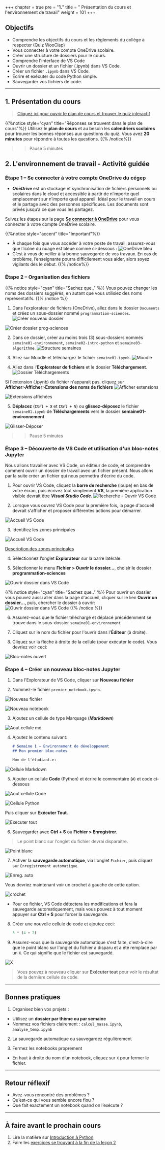 +++
chapter = true
pre = "<b>1.</b>"
title = " Présentation du cours et l'environnement de travail"
weight = 101
+++

## Objectifs

* Comprendre les objectifs du cours et les règlements du collège à respecter (Quiz WooClap)
* Vous connecter à votre compte OneDrive scolaire.
* Créer une structure de dossiers pour le cours.
* Comprendre l'interface de VS Code
* Ouvrir un dossier et un fichier (.ipynb) dans VS Code.
* Créer un fichier `.ipynb` dans VS Code.
* Écrire et exécuter du code Python simple.
* Sauvegarder vos fichiers de code.

---

## 1. Présentation du cours

> [Cliquez ici pour ouvrir le plan de cours et trouver le quiz interactif](../Cours/)

{{%notice style="cyan" title="Réponses se trouvent dans le plan de cours"%}}
Utilisez le **plan de cours** et au besoin les **calendriers scolaires** pour trouver les bonnes réponses aux questions du quiz.
Vous avez **20 minutes** pour répondre à toutes les questions.
{{% /notice%}}

>> Pause 5 minutes

## 2. L'environnement de travail - Activité guidée

### **Étape 1** – Se connecter à votre compte OneDrive du cégep

* ***OneDrive*** est un stockage et synchronisation de fichiers personnels ou scolaires dans le cloud et accessible à partir de n’importe quel emplacement sur n’importe quel appareil. Idéal pour le travail en cours et le partage avec des personnes spécifiques. Les documents sont privés jusqu’à ce que vous les partagez. 

Suivez les étapes sur la page [**Se connecter à OneDrive**](../outils_dev/oneDrive) pour vous connecter à votre compte OneDrive scolaire.

{{%notice style="accent" title="Important"%}}
* À chaque fois que vous accéder à votre poste de travail, assurez-vous que l’icône du nuage est bleue comme ci-dessous : ![OneDrive bleu](./onedrive-bleu.png)
* C’est à vous de veiller à la bonne sauvegarde de vos travaux. En cas de problème, l’enseignante pourra difficilement vous aider, alors soyez vigilants dès le début.
{{% /notice%}}


### **Étape 2** – Organisation des fichiers

{{% notice style="cyan" title="Sachez que.." %}}
Vous pouvez changer les noms des dossiers suggérés, en autant que vous utilisiez des noms représentatifs.
{{% /notice %}}

1. Dans l’explorateur de fichiers (OneDrive), allez dans le dossier `Documents` et créez un sous-dossier nommé `programmation-sciences`.
![Créer nouveau dossier](./gestion_fichiers/creer-dossier.png?width=30vw)

![Créer dossier prog-sciences](./gestion_fichiers/dossier_progsciences.png?width=30vw)

2. Dans ce dossier, créer au moins trois (3) sous-dossiers nommés `semaine01-environnement`, `semaine02-intro-python` et `semaine03-algorithme`.
![Structure semaines](./gestion_fichiers/structure-semaines.png?width=45vw)

3. Allez sur Moodle et téléchargez le fichier `semaine01.ipynb`.
![Moodle](./gestion_fichiers/moodle.png?width=40vw)

4. Allez dans l'**Explorateur de fichiers** et le dossier **Téléchargement**.
![Dossier Téléchargements](./gestion_fichiers/telechargements.png?width=25vw)

Si l'extension (.ipynb) du fichier n'apparait pas, cliquez sur **Afficher**>**Afficher**>**Extensions des noms de fichiers**
![Afficher extensions](./gestion_fichiers/afficher-ext.png?width=40vw)

![Extensions affichées](./gestion_fichiers/extensions-affichees.png?width=20vw)

5. **Déplacez** (**`Ctrl + X`** et **`Ctrl + V`**) ou **glissez-déposez** le fichier `semaine01.ipynb` de **Téléchargements** vers le dossier **semaine01-environnement**.

![Glisser-Déposer](./gestion_fichiers/glisser-deposer.png?width=30vw)

>> Pause 5 minutes

### **Étape 3** – Découverte de VS Code et utilisation d'un bloc-notes Jupyter

Nous allons travailler avec VS Code, un éditeur de code, et comprendre comment ouvrir un dossier de travail avec un fichier présent. Nous allons par la suite créer un fichier qui nous permettra d’écrire du code.

1. Pour ouvrir VS Code, cliquez la **barre de recherche** (loupe) en bas de votre écran, puis écrivez tout simplement **VS**, la première application visible devrait être ***Visual Studio Code***.
![Recherche - Ouvrir VS Code](./vscodejupyter/ouvrir-vs-code.png?width=20vw)

2. Lorsque vous ouvrez VS Code pour la première fois, la page d'accueil devrait s'afficher et proposer différentes actions pour démarrer.

![Accueil VS Code](./vscode-welcome.png?width=50vw)

3. Identifiez les zones principales

![Accueil VS Code](./vscodejupyter/1_interface_vscode.png?width=50vw)

[Description des zones principales](./outils_dev/vs-code/#interface-principale)

4. Sélectionnez l’onglet **Explorateur** sur la barre latérale. 

5. Sélectionner le menu **Fichier > Ouvrir le dossier…**, choisir le dossier **programmation-sciences**

![Ouvrir dossier dans VS Code](./vscodejupyter/ouvrir-le-dossier.png?width=35vw)

{{% notice style="cyan" title="Sachez que.." %}}
Pour ouvrir un dossier vous pouvez aussi aller dans la page d'accueil, cliquer sur le lien **Ouvrir un dossier...**, puis, chercher le dossier à ouvrir:  
![Ouvrir dossier dans VS Code](./vs-code-ouvrir-dossier.png?width=20vw)
{{% /notice %}}

6. Assurez-vous que le fichier téléchargé et déplacé précédemment se trouve dans le sous-dossier `semaine01-environnement`

7. Cliquez sur le nom du fichier pour l'ouvrir dans l'**Éditeur** (à droite).

8. Cliquez sur la flèche à droite de la cellule (pour exécuter le code). Vous devriez voir ceci:

![Bloc-notes ouvert](./vscodejupyter/bloc-notes-ouvert.png?width=50vw)


### **Étape 4** – Créer un nouveau bloc-notes Jupyter

1. Dans l'Explorateur de VS Code, cliquer sur **Nouveau fichier**

2. Nommez-le fichier `premier_notebook.ipynb`.

![Nouveau fichier](./vscodejupyter/nouveau-fichier.png?width=30vw)

![Nouveau notebook](./vscodejupyter/nouveau-notebook.png?width=25vw)

3. Ajoutez un cellule de type Marquage (***Markdown***)

![Aout cellule md](./vscodejupyter/ajout-cell-md.png?width=35vw)


4. Ajoutez le contenu suivant:
   ```markdown
   # Semaine 1 – Environnement de développement
   ## Mon premier bloc-notes

   Nom de l'étudiant.e: 
   ```

![Cellule Markdown](./vscodejupyter/cell-md.png?width=35vw)

5. Ajouter un cellule **Code** (Python) et écrire le commentaire (`#`) et code ci-dessous

![Aout cellule Code](./vscodejupyter/ajout-cell-code.png?width=30vw)

![Cellule Python](./vscodejupyter/cell-code.png?width=30vw)

Puis cliquer sur **Exécuter Tout**.

![Executer tout](./vscodejupyter/exec-tout.png?width=40vw)

6. Sauvegarder avec **Ctrl + S** ou **Fichier > Enregistrer**.

> Le point blanc sur l'onglet du fichier devrai disparaitre.

![Point blanc](./vscodejupyter/point-blanc2.png?width=30vw)

7. Activer la **sauvegarde automatique**, via l'onglet `Fichier`, puis cliquez sur `Enregistrement automatique`.

![Enreg. auto](./vscodejupyter/enregistrement-auto.png?width=35vw)

Vous devriez maintenant voir un crochet à gauche de cette option.

![crochet](./crochet.png?width=30vw)

* Pour ce fichier, VS Code détectera les modifications et fera la sauvegarde automatiquement, mais vous pouvez à tout moment appuyer sur **Ctrl + S** pour forcer la sauvegarde.


8. Créer une nouvelle cellule de code et ajoutez ceci:
   ```python
   3 * (4 + 2)
   ```

9. Assurez-vous que la sauvegarde automatique s'est faite, c'est-à-dire que le point blanc sur l'onglet du fichier a disparu et a été remplacé par un `X`. Ce qui signifie que le fichier est sauvegardé.

![X](./vscodejupyter/X.png?width=30vw)

> Vous pouvez à nouveau cliquer sur **Exécuter tout** pour voir le résultat de la dernière cellule de code.


---

## Bonnes pratiques

1. Organisez bien vos projets :

* Utilisez un **dossier par thème ou par semaine**
* Nommez vos fichiers clairement : `calcul_masse.ipynb`, `analyse_temp.ipynb`

2. La sauvegarde automatique ou sauvegardez régulièrement

3. Fermez les notebooks proprement

* En haut à droite du nom d’un notebook, cliquez sur `X` pour fermer le fichier.

---

## Retour réflexif

* Avez-vous rencontré des problèmes ?
* Qu’est-ce qui vous semble encore flou ?
* Que fait exactement un notebook quand on l’exécute ?

---

## À faire avant le prochain cours

1. Lire la matière sur [Introduction à Python](../semaine2/)
2. Faire les [exercices se trouvant à la fin de la leçon 2](../semaine2/#exercices-à-faire-avant-le-cours)